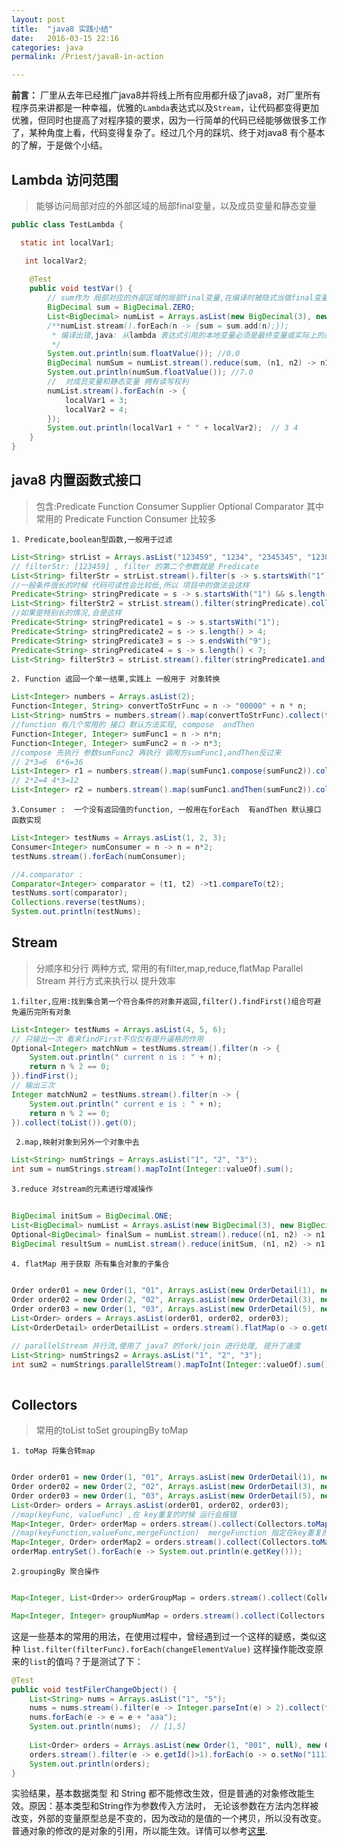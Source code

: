 ```yaml
---
layout: post
title:  "java8 实践小结"
date:   2016-03-15 22:16
categories: java
permalink: /Priest/java8-in-action

---
```


**前言：** 厂里从去年已经推广java8并将线上所有应用都升级了java8，对厂里所有程序员来讲都是一种幸福，优雅的`Lambda`表达式以及`Stream`，让代码都变得更加优雅，但同时也提高了对程序猿的要求，因为一行简单的代码已经能够做很多工作了，某种角度上看，代码变得复杂了。经过几个月的踩坑、终于对java8 有个基本的了解，于是做个小结。

<h2>Lambda 访问范围</h2>

>能够访问局部对应的外部区域的局部final变量，以及成员变量和静态变量



```java
public class TestLambda {

  static int localVar1;

   int localVar2;
    
	@Test
	public void testVar() {
	    // sum作为 局部对应的外部区域的局部final变量,在编译时被隐式当做final变量处理
	    BigDecimal sum = BigDecimal.ZERO;
	    List<BigDecimal> numList = Arrays.asList(new BigDecimal(3), new BigDecimal(4));
	    /**numList.stream().forEach(n -> {sum = sum.add(n);}); 
	     * 编译出错,java: 从lambda 表达式引用的本地变量必须是最终变量或实际上的最终变量
	     */
	    System.out.println(sum.floatValue()); //0.0
	    BigDecimal numSum = numList.stream().reduce(sum, (n1, n2) -> n1.add(n2));
	    System.out.println(numSum.floatValue()); //7.0
	    //  对成员变量和静态变量 拥有读写权利
	    numList.stream().forEach(n -> {
	        localVar1 = 3;
	        localVar2 = 4;
	    });
	    System.out.println(localVar1 + " " + localVar2);  // 3 4
	}
}
```


<h2>java8 内置函数式接口</h2>

>包含:Predicate Function Consumer Supplier Optional Comparator
 其中常用的 Predicate Function Consumer 比较多
  

 `1. Predicate,boolean型函数,一般用于过滤`
 
```java
List<String> strList = Arrays.asList("123459", "1234", "2345345", "1230989");
// filterStr: [123459] , filter 的第二个参数就是 Predicate
List<String> filterStr = strList.stream().filter(s -> s.startsWith("1") && s.length() > 4 && s.endsWith("9") && s.length() < 7).collect(toList());
//一般条件很长的时候 代码可读性会比较低,所以 项目中的做法会这样
Predicate<String> stringPredicate = s -> s.startsWith("1") && s.length() > 4 && s.endsWith("9") && s.length() < 7;
List<String> filterStr2 = strList.stream().filter(stringPredicate).collect(toList());
//如果是特别长的情况,会是这样
Predicate<String> stringPredicate1 = s -> s.startsWith("1");
Predicate<String> stringPredicate2 = s -> s.length() > 4;
Predicate<String> stringPredicate3 = s -> s.endsWith("9");
Predicate<String> stringPredicate4 = s -> s.length() < 7;
List<String> filterStr3 = strList.stream().filter(stringPredicate1.and(stringPredicate2).and(stringPredicate3).and(stringPredicate4)).collect(toList());
```
  `2. Function 返回一个单一结果,实践上 一般用于 对象转换`
  
```java 
List<Integer> numbers = Arrays.asList(2);
Function<Integer, String> convertToStrFunc = n -> "00000" + n * n;
List<String> numStrs = numbers.stream().map(convertToStrFunc).collect(toList());
//function 有几个常用的 接口 默认方法实现, compose  andThen
Function<Integer, Integer> sumFunc1 = n -> n*n;
Function<Integer, Integer> sumFunc2 = n -> n*3;
//compose 先执行 参数sumFunc2 再执行 调用方sumFunc1,andThen反过来
// 2*3=6  6*6=36
List<Integer> r1 = numbers.stream().map(sumFunc1.compose(sumFunc2)).collect(toList());
// 2*2=4 4*3=12
List<Integer> r2 = numbers.stream().map(sumFunc1.andThen(sumFunc2)).collect(toList());
```

 `3.Consumer :  一个没有返回值的function, 一般用在forEach  有andThen 默认接口函数实现`

```java
List<Integer> testNums = Arrays.asList(1, 2, 3);
Consumer<Integer> numConsumer = n -> n = n*2;
testNums.stream().forEach(numConsumer);

//4.comparator :
Comparator<Integer> comparator = (t1, t2) ->t1.compareTo(t2);
testNums.sort(comparator);
Collections.reverse(testNums);
System.out.println(testNums);
```

<h2>Stream </h2>


>分顺序和分行 两种方式, 常用的有filter,map,reduce,flatMap Parallel Stream 并行方式来执行以 提升效率



 `1.filter,应用:找到集合第一个符合条件的对象并返回,filter().findFirst()组合可避免遍历完所有对象`
 

```java
List<Integer> testNums = Arrays.asList(4, 5, 6);
// 只输出一次 看来findFirst不仅仅有提升逼格的作用
Optional<Integer> matchNum = testNums.stream().filter(n -> {
    System.out.println(" current n is : " + n);
    return n % 2 == 0;
}).findFirst();
// 输出三次
Integer matchNum2 = testNums.stream().filter(n -> {
    System.out.println(" current e is : " + n);
    return n % 2 == 0;
}).collect(toList()).get(0);
```
 


` 2.map,映射对象到另外一个对象中去`


```java
List<String> numStrings = Arrays.asList("1", "2", "3");
int sum = numStrings.stream().mapToInt(Integer::valueOf).sum();
```



`3.reduce 对stream的元素进行增减操作`



```java      
        
BigDecimal initSum = BigDecimal.ONE;
List<BigDecimal> numList = Arrays.asList(new BigDecimal(3), new BigDecimal(4));
Optional<BigDecimal> finalSum = numList.stream().reduce((n1, n2) -> n1.add(n2)); // 7
BigDecimal resultSum = numList.stream().reduce(initSum, (n1, n2) -> n1.add(n2));// 8
```     
 


`4. flatMap 用于获取 所有集合对象的子集合`



```java     
        
Order order01 = new Order(1, "01", Arrays.asList(new OrderDetail(1), new OrderDetail(1)));
Order order02 = new Order(2, "02", Arrays.asList(new OrderDetail(3), new OrderDetail(4)));
Order order03 = new Order(1, "03", Arrays.asList(new OrderDetail(5), new OrderDetail(6)));
List<Order> orders = Arrays.asList(order01, order02, order03);
List<OrderDetail> orderDetailList = orders.stream().flatMap(o -> o.getOrderDetails().stream()).collect(toList());

// parallelStream 并行流,使用了 java7 的fork/join 进行处理, 提升了速度
List<String> numStrings2 = Arrays.asList("1", "2", "3");
int sum2 = numStrings.parallelStream().mapToInt(Integer::valueOf).sum();
    
```




<h2>Collectors </h2>

>常用的toList toSet groupingBy toMap


`1. toMap 将集合转map`


```java

Order order01 = new Order(1, "01", Arrays.asList(new OrderDetail(1), new OrderDetail(1)));
Order order02 = new Order(2, "02", Arrays.asList(new OrderDetail(3), new OrderDetail(4)));
Order order03 = new Order(1, "03", Arrays.asList(new OrderDetail(5), new OrderDetail(6)));
List<Order> orders = Arrays.asList(order01, order02, order03);
//map(keyFunc, valueFunc) ,在 key重复的时候 运行会报错
Map<Integer, Order> orderMap = orders.stream().collect(Collectors.toMap(o -> o.getId(), o -> o));
//map(keyFunction,valueFunc,mergeFunction)  mergeFunction 指定在key重复的时候使用哪一个value
Map<Integer, Order> orderMap2 = orders.stream().collect(Collectors.toMap(o -> o.getId(), o -> o, (k1, k2) -> k1));
orderMap.entrySet().forEach(e -> System.out.println(e.getKey()));
```


`2.groupingBy 聚合操作`


```java

Map<Integer, List<Order>> orderGroupMap = orders.stream().collect(Collectors.groupingBy(Order::getId));

Map<Integer, Integer> groupNumMap = orders.stream().collect(Collectors.groupingBy(Order::getId, Collectors.summingInt(p -> 1)));

```



这是一些基本的常用的用法，在使用过程中，曾经遇到过一个这样的疑惑，类似这种 `list.filter(filterFunc).forEach(changeElementValue)` 这样操作能改变原来的`list`的值吗？于是测试了下：


```java
@Test
public void testFilerChangeObject() {
    List<String> nums = Arrays.asList("1", "5");
    nums = nums.stream().filter(e -> Integer.parseInt(e) > 2).collect(toList());
    nums.forEach(e -> e = e + "aaa");
    System.out.println(nums);  // [1,5]
 
    List<Order> orders = Arrays.asList(new Order(1, "001", null), new Order(2, "002", null));
    orders.stream().filter(e -> e.getId()>1).forEach(o -> o.setNo("111111"));
    System.out.println(orders);
}
```


实验结果，基本数据类型 和  String 都不能修改生效，但是普通的对象修改能生效。原因：基本类型和String作为参数传入方法时， 无论该参数在方法内怎样被改变，外部的变量原型总是不变的，因为改动的是值的一个拷贝，所以没有改变。普通对象的修改的是对象的引用，所以能生效。详情可以参考[这里](http://freej.blog.51cto.com/235241/168676).